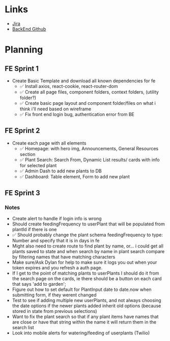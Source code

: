 # Links
- [Jira](https://gardentracker.atlassian.net/browse/CGS-8?atlOrigin=eyJpIjoiNzMwYzc5ZDdhZjc4NDdkYjhlZjhmMjhhZThmNDY1MDUiLCJwIjoiaiJ9)
- [BackEnd Github](https://github.com/Bkeefe901/CapstoneBE)






# Planning

## FE Sprint 1
- Create Basic Template and download all known dependencies for fe
    - ✅ Install axios, react-cookie, react-router-dom
    - ✅ Create all page files, component folders, context folders, (utility folder?)
    - ✅ Create basic page layout and component folder/files on what i think i'll need based on wireframe
    - ✅ Fix front end login bug, authentication error from BE



## FE Sprint 2
- Create each page with all elements
    - ✅ Homepage: with hero img, Announcements, General Resources section
    - ✅ Plant Search: Search From, Dynamic List results/ cards with info for selected plant
    - ✅ Admin Dash to add new plants to DB
    - ✅ Dashboard: Table element, Form to add new plant


## FE Sprint 3

    


### Notes
- Create alert to handle if login info is wrong
- Should create feedingFrequency to userPlant that will be populated from plantId if there is one
- ✅ Should probably change the plant schema feedingFrequency to type: Number and specify that it is in days in fe
- Might also need to create route to find plant by name, or... i could get all plants saved to state and when search by name in plant search compare by filtering names that have matching characters
- Make sure/Ask Dylan for help to make sure it logs you out when your token expires and you refresh a auth page.
- If I get to the point of matching plants to userPlants I should do it from the search page on the cards, ie there should be a button on each card that says 'add to garden';
- Figure out how to set default for PlantInput date to date.now when submitting form, if they werent changed
- Test to see if adding multiple new userPlants, and not always choosing the date options if the newer plants added inherit old options (because stored in state from previous selections)
- Want to fix the plant search so that if any plant items have names that are close or have that string within the name it will return them in the search list
- Look into mobile alerts for watering/feeding of userplants (Twilio)